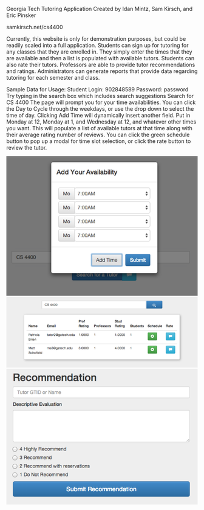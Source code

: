 Georgia Tech Tutoring Application
Created by Idan Mintz, Sam Kirsch, and Eric Pinsker

samkirsch.net/cs4400

Currently, this website is only for demonstration purposes, but could be readily scaled into a 
full application. Students can sign up for tutoring for any classes that they are enrolled in.
They simply enter the times that they are available and then a list is populated with available tutors.
Students can also rate their tutors. Professors are able to provide tutor recommendations and ratings.
Administrators can generate reports that provide data regarding tutoring for each semester and class.

Sample Data for Usage:
Student Login: 902848589
Password: password
Try typing in the search box which includes search suggestions
Search for CS 4400
The page will prompt you for your time availabilities. You can click the Day to Cycle through the weekdays, 
or use the drop down to select the time of day. Clicking Add Time will dynamically insert another field.
Put in Monday at 12, Monday at 1, and Wednesday at 12, and whatever other times you want.
This will populate a list of available tutors at that time along with their average rating number of reviews.
You can click the green schedule button to pop up a modal for time slot selection, or click the rate button
to review the tutor.


![Tutor Available Times](sample/availtimes.png)
![Student Menu](sample/studentmenu.png)
![Professor View](sample/profrec.png) 